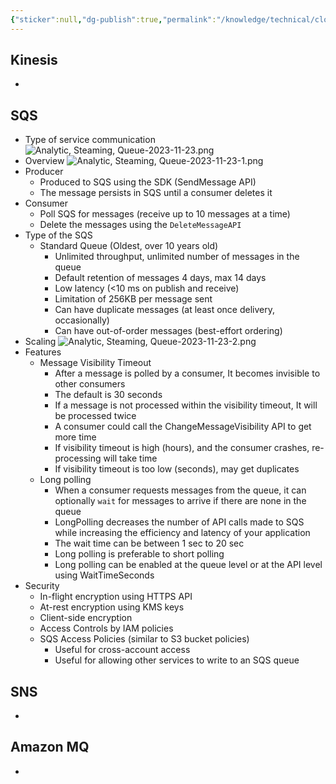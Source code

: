 ```yaml
---
{"sticker":null,"dg-publish":true,"permalink":"/knowledge/technical/cloud/aws/analytic-steaming-queue/","dgPassFrontmatter":true}
---
```


## Kinesis
- 
## SQS
- Type of service communication
![Analytic, Steaming, Queue-2023-11-23.png](/img/user/Attachments/Analytic,%20Steaming,%20Queue-2023-11-23.png)
- Overview
![Analytic, Steaming, Queue-2023-11-23-1.png](/img/user/Attachments/Analytic,%20Steaming,%20Queue-2023-11-23-1.png)
- Producer
	- Produced to SQS using the SDK (SendMessage API)
	- The message persists in SQS until a consumer deletes it
- Consumer
	- Poll SQS for messages (receive up to 10 messages at a time)
	- Delete the messages using the `DeleteMessageAPI`
- Type of the SQS
	- Standard Queue (Oldest, over 10 years old)
		- Unlimited throughput, unlimited number of messages in the queue
		- Default retention of messages 4 days, max 14 days
		- Low latency (<10 ms on publish and receive)
		- Limitation of 256KB per message sent
		- Can have duplicate messages (at least once delivery, occasionally)
		- Can have out-of-order messages (best-effort ordering)
- Scaling
![Analytic, Steaming, Queue-2023-11-23-2.png](/img/user/Attachments/Analytic,%20Steaming,%20Queue-2023-11-23-2.png)
- Features
	- Message Visibility Timeout
		- After a message is polled by a consumer, It becomes invisible to other consumers
		- The default is 30 seconds
		- If a message is not processed within the visibility timeout, It will be processed twice
		- A consumer could call the ChangeMessageVisibility API to get more time
		- If visibility timeout is high (hours), and the consumer crashes, re-processing will take time
		- If visibility timeout is too low (seconds), may get duplicates
	- Long polling
		- When a consumer requests messages from the queue, it can optionally `wait` for messages to arrive if there are none in the queue
		- LongPolling decreases the number of API calls made to SQS while increasing the efficiency and latency of your application
		- The wait time can be between 1 sec to 20 sec
		- Long polling is preferable to short polling
		- Long polling can be enabled at the queue level or at the API level using WaitTimeSeconds
- Security
	- In-flight encryption using HTTPS API
	- At-rest encryption using KMS keys
	- Client-side encryption
	- Access Controls by IAM policies
	- SQS Access Policies (similar to S3 bucket policies)
		- Useful for cross-account access
		- Useful for allowing other services to write to an SQS queue
## SNS
- 
## Amazon MQ
- 
